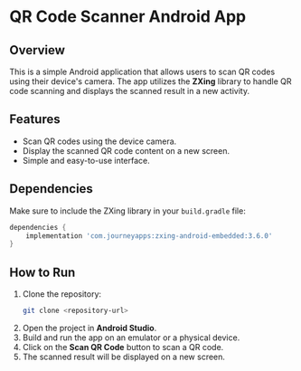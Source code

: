 # QR Code Scanner Android App

## Overview
This is a simple Android application that allows users to scan QR codes using their device's camera. The app utilizes the **ZXing** library to handle QR code scanning and displays the scanned result in a new activity.

## Features
- Scan QR codes using the device camera.
- Display the scanned QR code content on a new screen.
- Simple and easy-to-use interface.

## Dependencies
Make sure to include the ZXing library in your `build.gradle` file:

```gradle
dependencies {
    implementation 'com.journeyapps:zxing-android-embedded:3.6.0'
}
```

## How to Run
1. Clone the repository:
   ```sh
   git clone <repository-url>
   ```
2. Open the project in **Android Studio**.
3. Build and run the app on an emulator or a physical device.
4. Click on the **Scan QR Code** button to scan a QR code.
5. The scanned result will be displayed on a new screen.

